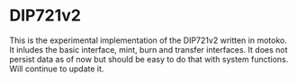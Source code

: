 # DIP721v2

This is the experimental implementation of the DIP721v2 written in motoko. It inludes the basic interface, mint, burn and transfer interfaces. It does not persist data as of now but should be easy to do that with system functions. Will continue to update it.
